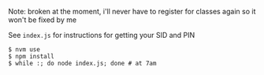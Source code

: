 Note: broken at the moment, i'll never have to register for classes again so it won't be fixed by me

See `index.js` for instructions for getting your SID and PIN

```
$ nvm use
$ npm install
$ while :; do node index.js; done # at 7am
```
